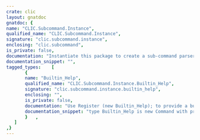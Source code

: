 ```yaml
---
crate: clic
layout: gnatdoc
gnatdoc: {
name: "CLIC.Subcommand.Instance",
qualified_name: "CLIC.Subcommand.Instance",
signature: "clic.subcommand.instance",
enclosing: "clic.subcommand",
is_private: false,
documentation: "Instantiate this package to create a sub-command parser/executor\n\n@formal Main_Command_Name\n  Name of the main command or program\n@formal Version\n  Version of the program\n@formal Set_Global_Switches\n  This procedure should define the global switches using the\n  Register_Switch procedures of the CLIC.Subcommand package.\n@formal Put\n  Used to print help and usage\n@formal Put_Line\n  Used to print help and usage\n@formal Put_Error\n  Used to print errors\n@formal Error_Exit\n  Used to signal that the program should terminate with the give error\n  code. Typicaly use GNAT.OS_Lib.OS_Exit.\n  The procedures below are used to format the output such as usage and\n  help. Use CLIC.Subcommand.No_TTY if you don't want or need formating.\n@formal TTY_Chapter\n@formal TTY_Description\n@formal TTY_Version\n@formal TTY_Underline\n@formal TTY_Emph",
documentation_snippet: "",
tagged_types:    [
       {
       name: "Builtin_Help",
       qualified_name: "CLIC.Subcommand.Instance.Builtin_Help",
       signature: "clic.subcommand.instance.builtin_help",
       enclosing: "",
       is_private: false,
       documentation: "Use Register (new Builtin_Help); to provide a build-in help command",
       documentation_snippet: "type Builtin_Help is new Command with private;",
       }   ,
   ]
,}
---
```

